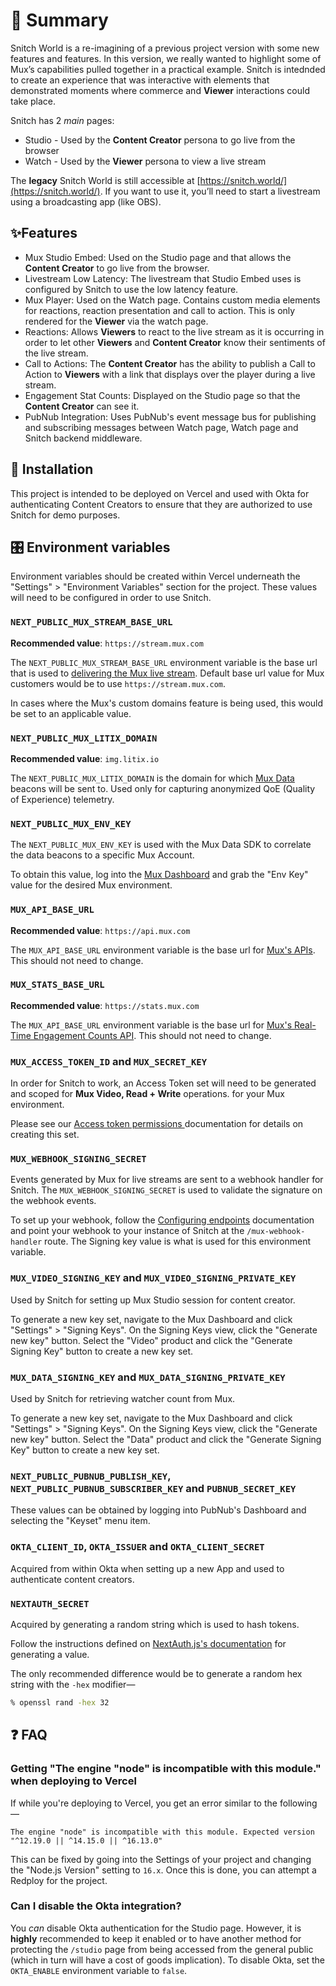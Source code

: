 # 👀 Summary

Snitch World is a re-imagining of a previous project version with some new features and features.  In this version, we really wanted to highlight some of Mux’s capabilities pulled together in a practical example.  Snitch is intednded to create an experience that was interactive with elements that demonstrated moments where commerce and **Viewer** interactions could take place.

Snitch has 2 _main_ pages:

- Studio - Used by the **Content Creator** persona to go live from the browser
- Watch - Used by the **Viewer** persona to view a live stream

The **legacy** Snitch World is still accessible at [https://snitch.world/](https://snitch.world/).  If you want to use it, you’ll need to start a livestream using a broadcasting app (like OBS).

## ✨Features

- Mux Studio Embed: Used on the Studio page and that allows the **Content Creator** to go live from the browser.
- Livestream Low Latency: The livestream that Studio Embed uses is configured by Snitch to use the low latency feature.
- Mux Player: Used on the Watch page.  Contains custom media elements for reactions, reaction presentation and call to action.  This is only rendered for the **Viewer** via the watch page.
- Reactions: Allows **Viewers** to react to the live stream as it is occurring in order to let other **Viewers** and **Content Creator** know their sentiments of the live stream.
- Call to Actions: The **Content Creator** has the ability to publish a Call to Action to **Viewers** with a link that displays over the player during a live stream.
- Engagement Stat Counts: Displayed on the Studio page so that the **Content Creator** can see it.
- PubNub Integration: Uses PubNub's event message bus for publishing and subscribing messages between Watch page, Watch page and Snitch backend middleware.

## 🎁 Installation

This project is intended to be deployed on Vercel and used with Okta for authenticating Content Creators to ensure that they are authorized to use Snitch for demo purposes.

## 🎛️ Environment variables

Environment variables should be created within Vercel underneath the "Settings" > "Environment Variables" section for the project.  These values will need to be configured in order to use Snitch.

### `NEXT_PUBLIC_MUX_STREAM_BASE_URL`

**Recommended value**: `https://stream.mux.com`

The `NEXT_PUBLIC_MUX_STREAM_BASE_URL` environment variable is the base url that is used to [delivering the Mux live stream](https://docs.mux.com/guides/video/play-your-videos#2-create-an-hls-url).  Default base url value for Mux customers would be to use `https://stream.mux.com`.

In cases where the Mux's custom domains feature is being used, this would be set to an applicable value.

### `NEXT_PUBLIC_MUX_LITIX_DOMAIN`

**Recommended value**: `img.litix.io`

The `NEXT_PUBLIC_MUX_LITIX_DOMAIN` is the domain for which [Mux Data](https://docs.mux.com/guides/data) beacons will be sent to.  Used only for capturing anonymized QoE (Quality of Experience) telemetry.

### `NEXT_PUBLIC_MUX_ENV_KEY`

The `NEXT_PUBLIC_MUX_ENV_KEY` is used with the Mux Data SDK to correlate the data beacons to a specific Mux Account.

To obtain this value, log into the [Mux Dashboard](https://dashboard.mux.com/environments) and grab the "Env Key" value for the desired Mux environment.

### `MUX_API_BASE_URL`

**Recommended value**: `https://api.mux.com`

The `MUX_API_BASE_URL` environment variable is the base url for [Mux's APIs](https://docs.mux.com/api-reference/video).  This should not need to change.

### `MUX_STATS_BASE_URL`

**Recommended value**: `https://stats.mux.com`

The `MUX_API_BASE_URL` environment variable is the base url for [Mux's Real-Time Engagement Counts API](https://docs.mux.com/guides/data/see-how-many-people-are-watching).  This should not need to change.


### `MUX_ACCESS_TOKEN_ID` and `MUX_SECRET_KEY`

In order for Snitch to work, an Access Token set will need to be generated and scoped for **Mux Video, Read + Write** operations.  for your Mux environment.

Please see our [Access token permissions
](https://docs.mux.com/guides/video/make-api-requests#access-token-permissions) documentation for details on creating this set.

### `MUX_WEBHOOK_SIGNING_SECRET`

Events generated by Mux for live streams are sent to a webhook handler for Snitch.  The `MUX_WEBHOOK_SIGNING_SECRET` is used to validate the signature on the webhook events.

To set up your webhook, follow the [Configuring endpoints](https://docs.mux.com/guides/video/listen-for-webhooks#configuring-endpoints) documentation and point your webhook to your instance of Snitch at the `/mux-webhook-handler` route.  The Signing key value is what is used for this environment variable.

### `MUX_VIDEO_SIGNING_KEY` and `MUX_VIDEO_SIGNING_PRIVATE_KEY`

Used by Snitch for setting up Mux Studio session for content creator.  

To generate a new key set, navigate to the Mux Dashboard and click "Settings" > "Signing Keys".  On the Signing Keys view, click the "Generate new key" button.  Select the "Video" product and click the "Generate Signing Key" button to create a new key set.

### `MUX_DATA_SIGNING_KEY` and `MUX_DATA_SIGNING_PRIVATE_KEY`

Used by Snitch for retrieving watcher count from Mux.

To generate a new key set, navigate to the Mux Dashboard and click "Settings" > "Signing Keys".  On the Signing Keys view, click the "Generate new key" button.  Select the "Data" product and click the "Generate Signing Key" button to create a new key set.

### `NEXT_PUBLIC_PUBNUB_PUBLISH_KEY`, `NEXT_PUBLIC_PUBNUB_SUBSCRIBER_KEY` and `PUBNUB_SECRET_KEY`

These values can be obtained by logging into PubNub's Dashboard and selecting the "Keyset" menu item.

### `OKTA_CLIENT_ID`, `OKTA_ISSUER` and `OKTA_CLIENT_SECRET`

Acquired from within Okta when setting up a new App and used to authenticate content creators.

### `NEXTAUTH_SECRET`

Acquired by generating a random string which is used to hash tokens.

Follow the instructions defined on [NextAuth.js's documentation](https://next-auth.js.org/configuration/options#secret) for generating a value.

The only recommended difference would be to generate a random hex string with the `-hex` modifier— 

```sh
% openssl rand -hex 32
```

## ❓ FAQ

### Getting "The engine "node" is incompatible with this module." when deploying to Vercel

If while you're deploying to Vercel, you get an error similar to the following—

```
The engine "node" is incompatible with this module. Expected version "^12.19.0 || ^14.15.0 || ^16.13.0"
```

This can be fixed by going into the Settings of your project and changing the "Node.js Version" setting to `16.x`.  Once this is done, you can attempt a Redploy for the project.

### Can I disable the Okta integration?

You _can_ disable Okta authentication for the Studio page.  However, it is **highly** recommended to keep it enabled or to have another method for protecting the `/studio` page from being accessed from the general public (which in turn will have a cost of goods implication).  To disable Okta, set the `OKTA_ENABLE` environment variable to `false`.
